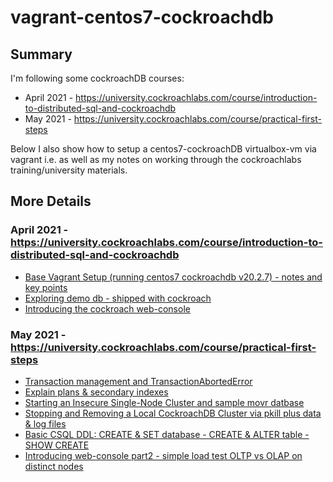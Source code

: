 # vagrant-centos7-cockroachdb



## Summary

I'm following some cockroachDB courses:
* April 2021 - https://university.cockroachlabs.com/course/introduction-to-distributed-sql-and-cockroachdb
* May 2021 - https://university.cockroachlabs.com/course/practical-first-steps


Below I also show how to setup a centos7-cockroachDB virtualbox-vm via vagrant i.e. as well as my notes on working through the cockroachlabs training/university materials.


## More Details 

### April 2021 - https://university.cockroachlabs.com/course/introduction-to-distributed-sql-and-cockroachdb

* [Base Vagrant Setup (running centos7 cockroachdb v20.2.7) - notes and key points](Base-Vagrant-Setup.md)
* [Exploring demo db - shipped with cockroach](demo_db.md)
* [Introducing the cockroach web-console](Introducing-web-console.md) 


### May 2021 - https://university.cockroachlabs.com/course/practical-first-steps

* [Transaction management and TransactionAbortedError](Transaction_management.md)
* [Explain plans & secondary indexes](Explain_plans-and-secondary_indexes.md)
* [Starting an Insecure Single-Node Cluster and sample movr datbase](Start-an-Insecure-Single-Node-Cluster.md)
* [Stopping and Removing a Local CockroachDB Cluster via pkill plus data & log files](Stopping-Local-Cockroach-via-pkill.md)
* [Basic CSQL DDL: CREATE & SET database - CREATE & ALTER table - SHOW CREATE](CREATE_SET_DATABASE-CREATE_ALTER_TABLE.md)
* [Introducing web-console part2 - simple load test OLTP vs OLAP on distinct nodes](Introducing-web-console-part2.md)
